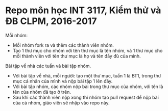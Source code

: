 # Repo môn học INT 3117, Kiểm thử và ĐB CLPM, 2016-2017

Mỗi nhóm: 
- Mỗi nhóm fork ra và thêm các thành viên nhóm.
- Tạo 1 thư mục cho nhóm với tên thư mục là tên nhóm, và 1 thư mục cho mỗi thành viên với tên thư mục là họ và tên đầy đủ của mình.

Bài tập về nhà các tuần và bài tập nhóm.
- Với bài tập về nhà, mỗi người: tạo một thư mục, tuần 1 là BT1, trong thư mục cá nhân của mình và nộp bài tập 1 lên đây.
- Với bài tập nhóm, các nhóm nộp bài trong thư mục của nhóm, với tên là tên của nhóm đã tạo ở trên.
- Sau khi các thành viên nộp xong thì nhóm tạo pull request để nộp bài của cả nhóm, giáo viên sẽ nhập vào repo này.






